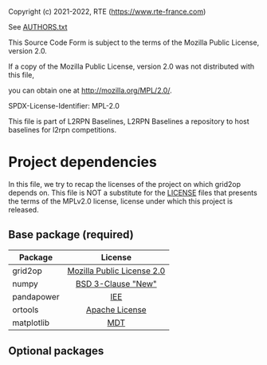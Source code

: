 Copyright (c) 2021-2022, RTE (https://www.rte-france.com)

See [AUTHORS.txt](AUTHORS.txt)

This Source Code Form is subject to the terms of the Mozilla Public License, version 2.0.

If a copy of the Mozilla Public License, version 2.0 was not distributed with this file,

you can obtain one at http://mozilla.org/MPL/2.0/.

SPDX-License-Identifier: MPL-2.0

This file is part of L2RPN Baselines, L2RPN Baselines a repository to host baselines for l2rpn competitions.

# Project dependencies

In this file, we try to recap the licenses of the project on which grid2op depends on. This file is NOT a substitute
for the [LICENSE](LICENSE.md) files that presents the terms of the MPLv2.0 license, license under which this
project is released.

## Base package (required)

|    Package |      License     |
|------------|:----------------:|
| grid2op      |     [Mozilla Public License 2.0](https://github.com/rte-france/Grid2Op/blob/master/LICENSE.md)|
| numpy      | [BSD 3-Clause "New" ](https://github.com/numpy/numpy/blob/main/LICENSE.txt)  |
| pandapower     | [IEE](https://github.com/e2nIEE/pandapower/blob/develop/LICENSE) |
| ortools  |  [Apache License](https://github.com/google/or-tools/blob/stable/LICENSE-2.0.txt) | 
| matplotlib      |  [MDT](https://github.com/matplotlib/matplotlib/blob/main/LICENSE/LICENSE)|


## Optional packages




